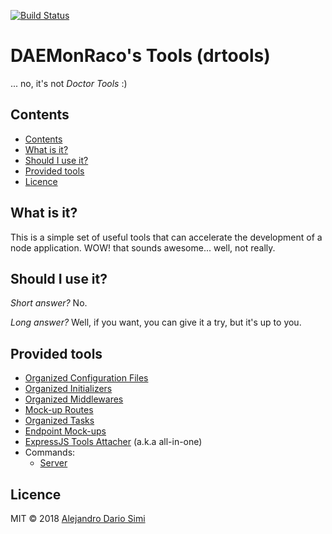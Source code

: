 [![Build Status](https://travis-ci.org/daemonraco/drtools.svg?branch=master)](https://travis-ci.org/daemonraco/drtools)

# DAEMonRaco's Tools (drtools)
... no, it's not _Doctor Tools_ :)

## Contents
<!-- TOC depthFrom:2 updateOnSave:true -->

- [Contents](#contents)
- [What is it?](#what-is-it)
- [Should I use it?](#should-i-use-it)
- [Provided tools](#provided-tools)
- [Licence](#licence)

<!-- /TOC -->

## What is it?
This is a simple set of useful tools that can accelerate the development of a node
application.
WOW! that sounds awesome... well, not really.

## Should I use it?
_Short answer?_ No.

_Long answer?_ Well, if you want, you can give it a try, but it's up to you.

## Provided tools
* [Organized Configuration Files](docs/configs.md)
* [Organized Initializers](docs/loaders.md)
* [Organized Middlewares](docs/middlewares.md)
* [Mock-up Routes](docs/mock-routes.md)
* [Organized Tasks](docs/tasks.md)
* [Endpoint Mock-ups](docs/endpoints.md)
* [ExpressJS Tools Attacher](docs/express.md) (a.k.a all-in-one)
* Commands:
    * [Server](docs/server.md)

## Licence
MIT &copy; 2018 [Alejandro Dario Simi](http://daemonraco.com)
